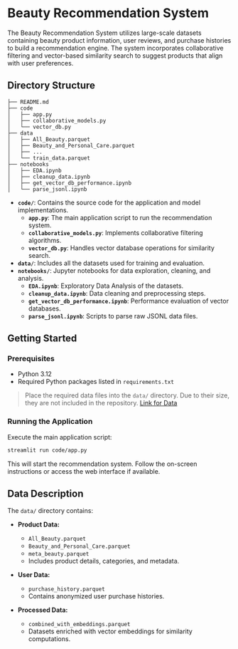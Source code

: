# Beauty Recommendation System

The Beauty Recommendation System utilizes large-scale datasets containing beauty product information, user reviews, and purchase histories to build a recommendation engine. The system incorporates collaborative filtering and vector-based similarity search to suggest products that align with user preferences.

## Directory Structure

```
├── README.md
├── code
│   ├── app.py
│   ├── collaborative_models.py
│   └── vector_db.py
├── data
│   ├── All_Beauty.parquet
│   ├── Beauty_and_Personal_Care.parquet
│   ├── ...
│   └── train_data.parquet
├── notebooks
│   ├── EDA.ipynb
│   ├── cleanup_data.ipynb
│   ├── get_vector_db_performance.ipynb
│   └── parse_jsonl.ipynb
```

- **`code/`**: Contains the source code for the application and model implementations.
  - **`app.py`**: The main application script to run the recommendation system.
  - **`collaborative_models.py`**: Implements collaborative filtering algorithms.
  - **`vector_db.py`**: Handles vector database operations for similarity search.
- **`data/`**: Includes all the datasets used for training and evaluation.
- **`notebooks/`**: Jupyter notebooks for data exploration, cleaning, and analysis.
  - **`EDA.ipynb`**: Exploratory Data Analysis of the datasets.
  - **`cleanup_data.ipynb`**: Data cleaning and preprocessing steps.
  - **`get_vector_db_performance.ipynb`**: Performance evaluation of vector databases.
  - **`parse_jsonl.ipynb`**: Scripts to parse raw JSONL data files.

## Getting Started

### Prerequisites

- Python 3.12
- Required Python packages listed in `requirements.txt`

>   Place the required data files into the `data/` directory. Due to their size, they are not included in the repository. [Link for Data](https://drive.google.com/drive/folders/1xWNs_38NOzqSuzRlF_dNShDadRnm96bw?usp=sharing)

### Running the Application

Execute the main application script:

```bash
streamlit run code/app.py
```

This will start the recommendation system. Follow the on-screen instructions or access the web interface if available.

## Data Description

The `data/` directory contains:

- **Product Data:**
  - `All_Beauty.parquet`
  - `Beauty_and_Personal_Care.parquet`
  - `meta_beauty.parquet`
  - Includes product details, categories, and metadata.

- **User Data:**
  - `purchase_history.parquet`
  - Contains anonymized user purchase histories.

- **Processed Data:**
  - `combined_with_embeddings.parquet`
  - Datasets enriched with vector embeddings for similarity computations.
